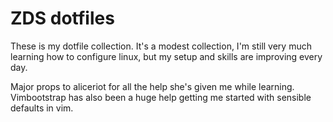 # ZDS dotfiles
These is my dotfile collection. It's a modest collection, I'm still very much learning how to configure linux, but my setup and skills are improving every day.

Major props to aliceriot for all the help she's given me while learning. Vimbootstrap has also been a huge help getting me started with sensible defaults in vim.
